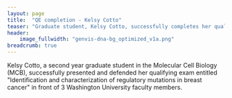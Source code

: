```yaml
---
layout: page
title:  "QE completion - Kelsy Cotto"
teaser: "Graduate student, Kelsy Cotto, successfully completes her qualifying exam"
header:
    image_fullwidth: "genvis-dna-bg_optimized_v1a.png"
breadcrumb: true
---
```


Kelsy Cotto, a second year graduate student in the Molecular Cell Biology (MCB), successfully presented and defended her qualifying exam entitled "Identification and characterization of regulatory mutations in breast cancer" in front of 3 Washington University faculty members.

<div class="row">
    <div class="small-12 columns">
    </div>
</div>
<br>
